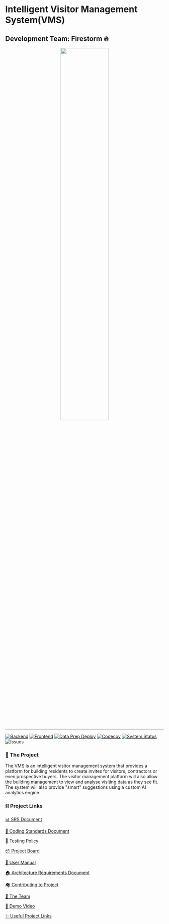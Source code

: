 # Intelligent Visitor Management System(VMS)
## Development Team: Firestorm 🔥

<div align="center">
    <img width="55%" src="https://user-images.githubusercontent.com/29174023/166639981-b303a2c9-4e56-4623-a42f-f4cb0d3067cf.png" />
</div>

<hr/>

[![Backend](https://github.com/COS301-SE-2022/Intelligent-VMS-Visitor-Management-System-/actions/workflows/backend-deploy.yml/badge.svg)](https://github.com/COS301-SE-2022/Intelligent-VMS-Visitor-Management-System-/actions/workflows/backend-deploy.yml)
[![Frontend](https://github.com/COS301-SE-2022/Intelligent-VMS-Visitor-Management-System-/actions/workflows/frontend-deploy.yml/badge.svg)](https://github.com/COS301-SE-2022/Intelligent-VMS-Visitor-Management-System-/actions/workflows/frontend-deploy.yml)
[![Data Prep Deploy](https://github.com/COS301-SE-2022/Intelligent-VMS-Visitor-Management-System-/actions/workflows/data-prep-deploy.yml/badge.svg)](https://github.com/COS301-SE-2022/Intelligent-VMS-Visitor-Management-System-/actions/workflows/data-prep-deploy.yml)
[![Codecov](https://codecov.io/gh/KyleSmith19091/Intelligent-VMS-Visitor-Management-System-/branch/develop/graph/badge.svg?token=1OQRUVN42B)](https://codecov.io/gh/KyleSmith19091/Intelligent-VMS-Visitor-Management-System-)
[![System Status](https://img.shields.io/pingpong/status/sp_981b105d45824c28b3a90e5c9a5b951e)](https://vms-client.pingpong.host/)
![Issues](https://img.shields.io/github/issues/COS301-SE-2022/Intelligent-VMS-Visitor-Management-System-)

### 📐 The Project
The VMS is an intelligent visitor management system that provides a platform for building residents to create invites for visitors, contractors or even prospective buyers. The visitor management platform will also allow the building management to view and analyse visiting data as they see fit. The system will also provide "smart" suggestions using a custom AI analytics engine.

### ⛓ Project Links
<a href="https://docs.google.com/document/d/1H1qph418MlRJAnXKmxjCJjcUdoOnHHgsy3m5uIQUpOw/edit?usp=sharing">📊 SRS Document</a>

<a href="https://docs.google.com/document/d/1cEvTOnoZmEXxylP1PYGmIJqaO40ZHLxCKjMB2wpL74I/edit?usp=sharing">🧶 Coding Standards Document</a>

<a href="https://docs.google.com/document/d/1vzGkBj-z6qehz3pOtaYuUYPNi2w1h8cGahX0uUgkSGk/edit?usp=sharing">📘 Testing Policy</a>

<a href="https://github.com/COS301-SE-2022/Intelligent-VMS-Visitor-Management-System-/projects/1">📦 Project Board</a>

<a href="https://docs.google.com/document/d/1V3HpPmDET7Qi9HQAEkKv3RmPfhWuLtyKRNrvhorMitw/edit?usp=sharing">📖 User Manual</a>

<a href="https://docs.google.com/document/d/1xGIGt2TF3m_zBTq8HFQvbrWQS1P7GJDmd-BllNjurzk/edit?usp=sharing">🏠 Architecture Requirements Document</a>

<a href="https://github.com/COS301-SE-2022/Intelligent-VMS-Visitor-Management-System-/blob/main/CONTRIBUTING.md">🏘 Contributing to Project</a>

<a href="https://github.com/COS301-SE-2022/Intelligent-VMS-Visitor-Management-System-/wiki/The-Team">👏 The Team</a>

<a href="https://drive.google.com/file/d/1dD1Xs5posYQw5nBmKD-MtA66LXuvnw3j/view?usp=sharing">🚧 Demo Video</a>

<a href="https://github.com/COS301-SE-2022/Intelligent-VMS-Visitor-Management-System-/wiki/Useful-Project-Links">✨ Useful Project Links</a>

<!-- Shield links -->
[linkedin-shield]: https://img.shields.io/badge/LinkedIn-0077B5?style=for-the-badge&logo=linkedin&logoColor=white
[github-shield]: https://img.shields.io/badge/GitHub-100000?style=for-the-badge&logo=github&logoColor=white
